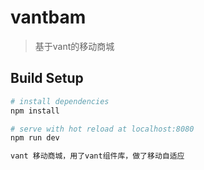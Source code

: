 # vantbam

> 基于vant的移动商城

## Build Setup

``` bash
# install dependencies
npm install

# serve with hot reload at localhost:8080
npm run dev

vant 移动商城，用了vant组件库，做了移动自适应

